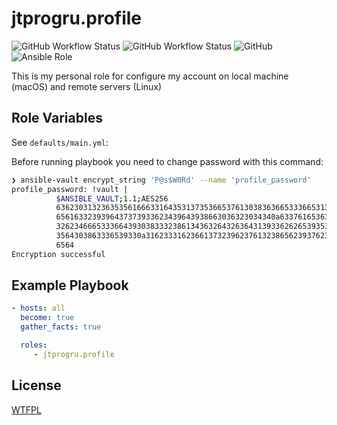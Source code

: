 # jtprogru.profile

![GitHub Workflow Status](https://img.shields.io/github/workflow/status/jtprogru/ansible-role-profile/CI?label=CI)
![GitHub Workflow Status](https://img.shields.io/github/workflow/status/jtprogru/ansible-role-profile/Release?label=Release)
![GitHub](https://img.shields.io/github/license/jtprogru/ansible-role-profile)
![Ansible Role](https://img.shields.io/ansible/role/52416)

This is my personal role for configure my account on local machine (macOS) and remote servers (Linux)

## Role Variables

See `defaults/main.yml`:

Before running playbook you need to change password with this command:

```bash
❯ ansible-vault encrypt_string 'P@s$W0Rd' --name 'profile_password'
profile_password: !vault |
          $ANSIBLE_VAULT;1.1;AES256
          63623031323635356166633164353137353665376130383636653336653131386663333537353833
          6561633239396437373933623439643938663036323034340a633761653638646461346636306231
          32623466653336643930383332386134363264326364313933626265393537633930393161323863
          3564303863336539330a316233316236613732396237613238656239376233653665366338633164
          6564
Encryption successful
```

## Example Playbook

```yaml
- hosts: all
  become: true
  gather_facts: true

  roles:
     - jtprogru.profile
```

## License

[WTFPL](LICENSE.md)
